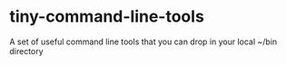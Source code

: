 # tiny-command-line-tools
A set of useful command line tools that you can drop in your local ~/bin directory
